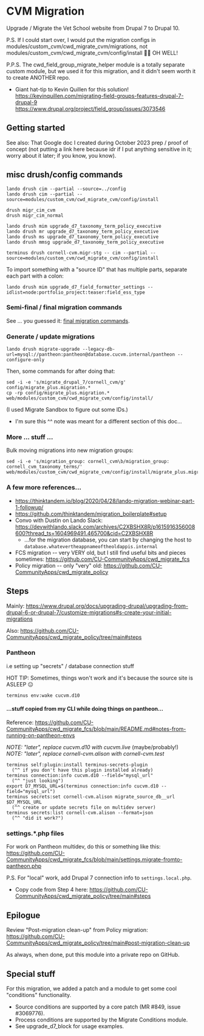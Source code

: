 # CVM Migration

Upgrade / Migrate the Vet School website from Drupal 7 to Drupal 10.

P.S. If I could start over, I would put the migration configs in modules/custom_cvm/cwd_migrate_cvm/migrations, not modules/custom_cvm/cwd_migrate_cvm/config/install 🤦‍♀️  OH WELL!

P.P.S. The cwd_field_group_migrate_helper module is a totally separate custom module, but we used it for this migration, and it didn't seem worth it to create ANOTHER repo.
* Giant hat-tip to Kevin Quillen for this solution!<br>
  https://kevinquillen.com/migrating-field-groups-features-drupal-7-drupal-9<br>
  https://www.drupal.org/project/field_group/issues/3073546

## Getting started

See also: That Google doc I created during October 2023 prep / proof of concept (not putting a link here because idr if I put anything sensitive in it; worry about it later; if you know, you know).

## misc drush/config commands

```
lando drush cim --partial --source=../config
lando drush cim --partial --source=modules/custom_cvm/cwd_migrate_cvm/config/install

drush migr_cim_cvm
drush migr_cim_normal

lando drush mim upgrade_d7_taxonomy_term_policy_executive
lando drush mr upgrade_d7_taxonomy_term_policy_executive
lando drush ms upgrade_d7_taxonomy_term_policy_executive
lando drush mmsg upgrade_d7_taxonomy_term_policy_executive

terminus drush cornell-cvm.migr-stg -- cim --partial --source=modules/custom_cvm/cwd_migrate_cvm/config/install
```

To import something with a "source ID" that has multiple parts, separate each part with a colon:
```
lando drush mim upgrade_d7_field_formatter_settings --idlist=node:portfolio_project:teaser:field_ess_type
```

### Semi-final / final migration commands
See ... you guessed it: [final migration commands](final-migration-commands.md).

### Generate / update migrations
```
lando drush migrate-upgrade --legacy-db-url=mysql://pantheon:pantheon@database.cucvm.internal/pantheon --configure-only
```

Then, some commands for after doing that:
```
sed -i -e 's/migrate_drupal_7/cornell_cvm/g' config/migrate_plus.migration.*
cp -rp config/migrate_plus.migration.* web/modules/custom_cvm/cwd_migrate_cvm/config/install/
```

(I used Migrate Sandbox to figure out some IDs.)
* I'm sure this ^^ note was meant for a different section of this doc...

### More ... stuff ...

Bulk moving migrations into new migration groups:
```
sed -i -e 's/migration_group: cornell_cvm\b/migration_group: cornell_cvm_taxonomy_terms/' web/modules/custom_cvm/cwd_migrate_cvm/config/install/migrate_plus.migration.upgrade_d7_taxonomy_term_*
```

### A few more references...
* https://thinktandem.io/blog/2020/04/28/lando-migration-webinar-part-1-followup/
* https://github.com/thinktandem/migration_boilerplate#setup
* Convo with Dustin on Lando Slack: https://devwithlando.slack.com/archives/C2XBSHX8R/p1615916356008600?thread_ts=1604969491.465700&cid=C2XBSHX8R
  * ...for the migration database, you can start by changing the host to `database.whatevertheappnameoftheoldappis.internal`
* FCS migration -- very VERY old, but I still find useful bits and pieces sometimes: https://github.com/CU-CommunityApps/cwd_migrate_fcs
* Policy migration -- only "very" old: https://github.com/CU-CommunityApps/cwd_migrate_policy

## Steps

Mainly: https://www.drupal.org/docs/upgrading-drupal/upgrading-from-drupal-6-or-drupal-7/customize-migrations#s-create-your-initial-migrations

Also: https://github.com/CU-CommunityApps/cwd_migrate_policy/tree/main#steps

### Pantheon

i.e setting up "secrets" / database connection stuff

HOT TIP: Sometimes, things won't work and it's because the source site is ASLEEP 😑
```
terminus env:wake cucvm.d10
```

#### ...stuff copied from my CLI while doing things on pantheon...

Reference: https://github.com/CU-CommunityApps/cwd_migrate_fcs/blob/main/README.md#notes-from-running-on-pantheon-envs

_NOTE: "later", replace cucvm.d10 with cucvm.live_ (maybe/probably!)<br>
_NOTE: "later", replace cornell-cvm.alison with cornell-cvm.test_<br>
```
terminus self:plugin:install terminus-secrets-plugin
  (^^ if you don't have this plugin installed already)
terminus connection:info cucvm.d10 --field="mysql_url"
  (^^ "just looking")
export D7_MYSQL_URL=$(terminus connection:info cucvm.d10 --field="mysql_url")
terminus secrets:set cornell-cvm.alison migrate_source_db__url $D7_MYSQL_URL
  (^^ create or update secrets file on multidev server)
terminus secrets:list cornell-cvm.alison --format=json
  (^^ "did it work?")
```

### settings.*.php files

For work on Pantheon multidev, do this or something like this:<br>
https://github.com/CU-CommunityApps/cwd_migrate_fcs/blob/main/settings.migrate-fromto-pantheon.php

P.S. For "local" work, add Drupal 7 connection info to `settings.local.php`.
* Copy code from Step 4 here: https://github.com/CU-CommunityApps/cwd_migrate_policy/tree/main#steps

## Epilogue

Review "Post-migration clean-up" from Policy migration: https://github.com/CU-CommunityApps/cwd_migrate_policy/tree/main#post-migration-clean-up

As always, when done, put this module into a private repo on GitHub.

## Special stuff

For this migration, we added a patch and a module to get some cool "conditions" functionality.
* Source conditions are supported by a core patch (MR #849, issue #3069776).
* Process conditions are supported by the Migrate Conditions module.
* See upgrade_d7_block for usage examples.
